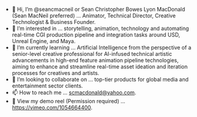 - 👋 Hi, I’m @seancmacneil or Sean Christopher Bowes Lyon MacDonald (Sean MacNeil preferred) ... Animator, Technical Director, Creative Technologist & Business Founder.
- 👀 I’m interested in ... storytelling, animation, technology and automating real-time CGI production pipeline and integration tasks around USD, Unreal Engine, and Maya.
- 🌱 I’m currently learning ... Artificial Intelligence from the perspective of a senior-level creative professional for AI-infused technical artistic advancements in high-end feature animation pipeline technologies, aiming to enhance and streamline real-time asset ideation and iteration processes for creatives and artists.
- 💞️ I’m looking to collaborate on ... top-tier products for global media and entertainment sector clients.
- 📫 How to reach me ... scmacdonald@yahoo.com.
- 🎥 View my demo reel (Permission required) ... https://vimeo.com/1054664400.
<!---
seancmacneil/seancmacneil is a ✨ special ✨ repository because its `README.md` (this file) appears on your GitHub profile.
You can click the Preview link to take a look at your changes.
--->
